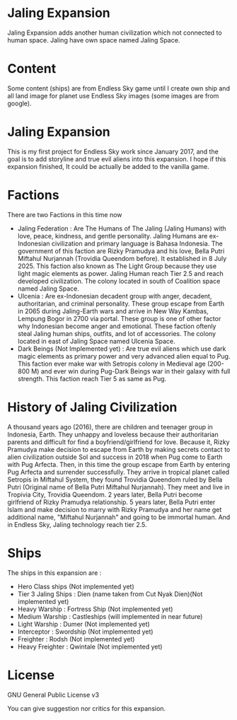 # Jaling Expansion
Jaling Expansion adds another human civilization which not connected to human space. Jaling have own space named Jaling Space.


# Content
Some content (ships) are from Endless Sky game until I create own ship and all land image for planet use Endless Sky images (some images are from google).

# Jaling Expansion
This is my first project for Endless Sky work since January 2017, and the goal is to add storyline and true evil aliens into this expansion. I hope if this expansion finished, It could be actually be added to the vanilla game.

# Factions
There are two Factions in this time now
- Jaling Federation : Are The Humans of The Jaling (Jaling Humans) with love, peace, kindness, and gentle personality. Jaling Humans are ex-Indonesian civilization and primary language is Bahasa Indonesia. The government of this faction are Rizky Pramudya and his love, Bella Putri Miftahul Nurjannah (Trovidia Queendom before). It established in  8 July 2025. This faction also known as The Light Group because they use light magic elements as power. Jaling Human reach Tier 2.5 and reach developed civilization. The colony located in south of Coalition space named Jaling Space.
- Ulcenia : Are ex-Indonesian decadent group with anger, decadent, authoritarian, and criminal personality. These group escape from Earth in 2065 during Jaling-Earth wars and arrive in New Way Kambas, Lempung Bogor in 2700 via portal. These group is one of other factor why Indonesian become anger and emotional. These faction oftenly steal Jaling human ships, outfits, and lot of accessories. The colony located in east of Jaling Space named Ulcenia Space.
- Dark Beings (Not Implemented yet) : Are true evil aliens which use dark magic elements as primary power and very advanced alien equal to Pug. This faction ever make war with Setropis colony in Medieval age (200-800 M) and ever win during Pug-Dark Beings war in their galaxy with full strength. This faction reach Tier 5 as same as Pug.

# History of Jaling Civilization
A thousand years ago (2016), there are children and teenager group in Indonesia, Earth. They unhappy and loveless because their authoritarian parents and difficult for find a boyfriend/girlfriend for love. Because it, Rizky Pramudya make decision to escape from Earth by making secrets contact to alien civilization outside Sol and success in 2018 when Pug come to Earth with Pug Arfecta. Then, in this time the group escape from Earth by entering Pug Arfecta and surrender successfully. They arrive in tropical planet called Setropis in Miftahul System, they found Trovidia Queendom ruled by Bella Putri (Original name of Bella Putri Miftahul Nurjannah). They meet and live in Tropivia City, Trovidia Queendom. 2 years later, Bella Putri become girlfriend of Rizky Pramudya relationship. 5 years later, Bella Putri enter Islam and make decision to marry with Rizky Pramudya and her name get additional name, "Miftahul Nurjannah" and going to be immortal human. And in Endless Sky, Jaling technology reach tier 2.5.

# Ships
The ships in this expansion are :
- Hero Class ships (Not implemented yet)
- Tier 3 Jaling Ships : Dien (name taken from Cut Nyak Dien)(Not implemented yet)
- Heavy Warship : Fortress Ship (Not implemented yet)
- Medium Warship : Castleships (will implemented in near future)
- Light Warship : Dumer (Not implemented yet)
- Interceptor : Swordship (Not implemented yet)
- Freighter : Rodsh (Not implemented yet)
- Heavy Freighter : Qwintale (Not implemented yet)

# License
GNU General Public License v3


You can give suggestion nor critics for this expansion.
